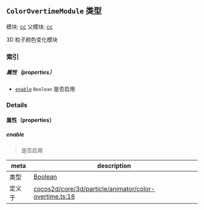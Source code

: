 ## `ColorOvertimeModule` 类型



模块: [cc](../modules/cc.md)
父模块: [cc](../modules/cc.md)


3D 粒子颜色变化模块



### 索引

##### 属性（properties）

  - [`enable`](#enable) `Boolean` 是否启用





### Details


#### 属性（properties）


##### enable

> 是否启用

| meta | description |
|------|-------------|
| 类型 | <a href="https://developer.mozilla.org/en/JavaScript/Reference/Global_Objects/Boolean" class="crosslink external" target="_blank">Boolean</a> |
| 定义于 | [cocos2d/core/3d/particle/animator/color-overtime.ts:18](https://github.com/cocos-creator/engine/blob/793ed1e41a1e981ef927cb5ecccb6f051f942b50/cocos2d/core/3d/particle/animator/color-overtime.ts#L18) |






